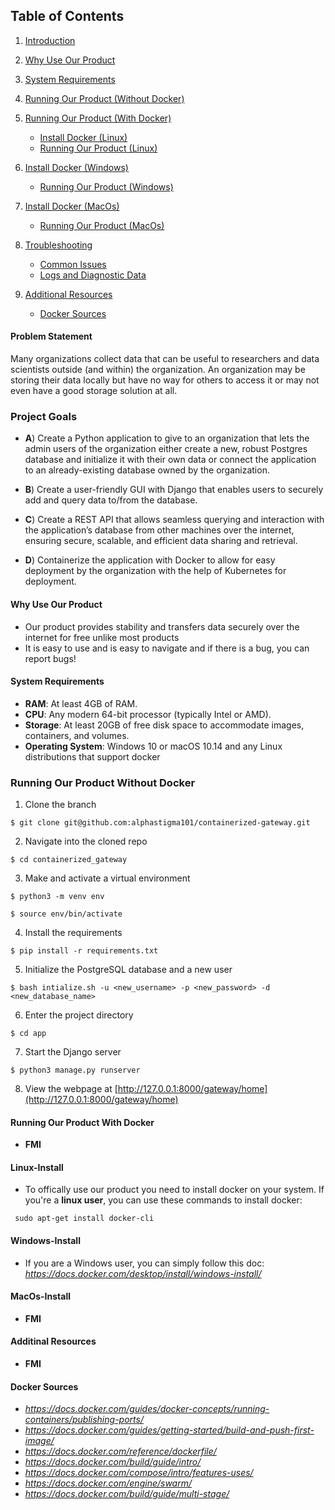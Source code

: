 ## Table of Contents

1. [Introduction](#problem-statement)

2. [Why Use Our Product](#why-use-our-product)

2. [System Requirements](#system-requirements)

3. [Running Our Product (Without Docker)](#running-our-product-without-docker)

4. [Running Our Product (With Docker)](#running-our-product-with-docker)
    - [Install Docker (Linux)](#linux-install)
    - [Running Our Product (Linux)](#linux-environment)
5. [Install Docker (Windows)](#windows-install)
    - [Running Our Product (Windows)](#windows-environment)
6. [Install Docker (MacOs)](#macos-install)
    - [Running Our Product (MacOs)](#macos-environment)

7. [Troubleshooting](#troubleshooting)
    - [Common Issues](#common-issues)
    - [Logs and Diagnostic Data](#logs-and-diagnostic-data)
8. [Additional Resources](#additional-resources)
    -  [Docker Sources](#docker-sources)




#### Problem Statement

Many organizations collect data that can be useful to researchers and data scientists outside (and within) the organization. An organization may be storing their data locally but have no way for others to access it or may not even have a good storage solution at all.

### Project Goals

- **A**)  Create a Python application to give to an organization that lets the admin users of the organization either create a new, robust Postgres database and initialize it with their own data or connect the application to an already-existing database owned by the organization.

- **B**)    Create a user-friendly GUI with Django that enables users to securely add and query data to/from the database.

- **C**)    Create a REST API that allows seamless querying and interaction with the application’s database from other machines over the internet, ensuring secure, scalable, and efficient data sharing and retrieval.

- **D**)    Containerize the application with Docker to allow for easy deployment by the organization with the help of Kubernetes for deployment.

#### Why Use Our Product
* Our product provides stability and transfers data securely over the internet for free unlike most products 
* It is easy to use and is easy to navigate and if there is a bug, you can report bugs! 

#### System Requirements

* **RAM**: At least 4GB of RAM.
* **CPU**: Any modern 64-bit processor (typically Intel or AMD).
* **Storage**: At least 20GB of free disk space to accommodate images, containers, and volumes.
* **Operating System**: Windows 10 or macOS 10.14 and any Linux distributions that support docker

### Running Our Product Without Docker
1. Clone the branch    
```
$ git clone git@github.com:alphastigma101/containerized-gateway.git
```
2. Navigate into the cloned repo      
```
$ cd containerized_gateway
```
3. Make and activate a virtual environment     
```
$ python3 -m venv env
```
```
$ source env/bin/activate
```
4. Install the requirements     
```
$ pip install -r requirements.txt
```
5. Initialize the PostgreSQL database and a new user     
```
$ bash intialize.sh -u <new_username> -p <new_password> -d <new_database_name>
```
6. Enter the project directory     
```
$ cd app
```
7. Start the Django server     
```
$ python3 manage.py runserver
```
8. View the webpage at [http://127.0.0.1:8000/gateway/home](http://127.0.0.1:8000/gateway/home)  


#### Running Our Product With Docker
* **FMI**

#### Linux-Install
* To offically use our product you need to install docker on your system. If you're a **linux user**, you can use these commands to install docker:
```
 sudo apt-get install docker-cli 
```
#### Windows-Install
* If you are a Windows user, you can simply follow this doc: *https://docs.docker.com/desktop/install/windows-install/*



#### MacOs-Install
* **FMI**

#### Additinal Resources
* **FMI**

#### Docker Sources

* *https://docs.docker.com/guides/docker-concepts/running-containers/publishing-ports/*
* *https://docs.docker.com/guides/getting-started/build-and-push-first-image/*
* *https://docs.docker.com/reference/dockerfile/*
* *https://docs.docker.com/build/guide/intro/*
* *https://docs.docker.com/compose/intro/features-uses/*
* *https://docs.docker.com/engine/swarm/*
* *https://docs.docker.com/build/guide/multi-stage/*


